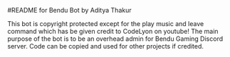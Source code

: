 #README for Bendu Bot by Aditya Thakur

This bot is copyright protected except for the play music and leave command which has be given credit to CodeLyon on youtube!
The main purpose of the bot is to be an overhead admin for Bendu Gaming Discord server. Code can be copied and used for other projects if credited.
